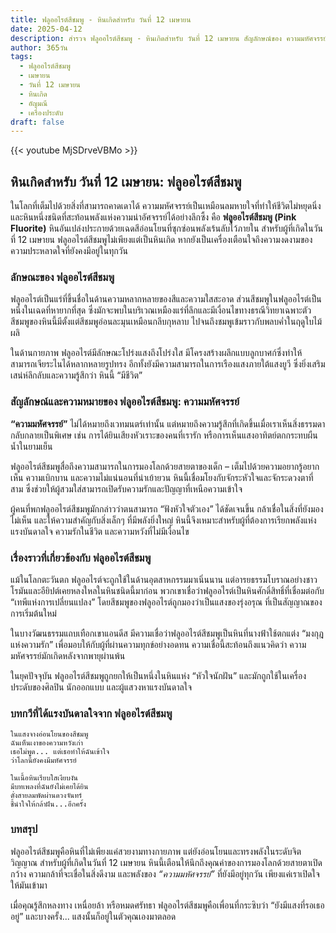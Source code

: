 ```yaml
---
title: ฟลูออไรต์สีชมพู - หินเกิดสำหรับ วันที่ 12 เมษายน
date: 2025-04-12
description: สำรวจ ฟลูออไรต์สีชมพู - หินเกิดสำหรับ วันที่ 12 เมษายน สัญลักษณ์ของ ความมหัศจรรย์ มาเรียนรู้ความหมายลึกซึ้งของหินพิเศษนี้
author: 365วัน
tags:
  - ฟลูออไรต์สีชมพู
  - เมษายน
  - วันที่ 12 เมษายน
  - หินเกิด
  - อัญมณี
  - เครื่องประดับ
draft: false
---
```


{{< youtube MjSDrveVBMo >}}

## หินเกิดสำหรับ วันที่ 12 เมษายน: ฟลูออไรต์สีชมพู

ในโลกที่เต็มไปด้วยสิ่งที่สามารถคาดเดาได้ ความมหัศจรรย์เป็นเหมือนลมหายใจที่ทำให้ชีวิตไม่หยุดนิ่ง และหินหนึ่งชนิดที่สะท้อนพลังแห่งความน่าอัศจรรย์ได้อย่างลึกซึ้ง คือ **ฟลูออไรต์สีชมพู (Pink Fluorite)** หินอันเปล่งประกายด้วยเฉดสีอ่อนโยนที่ซุกซ่อนพลังเร้นลับไว้ภายใน สำหรับผู้ที่เกิดในวันที่ 12 เมษายน ฟลูออไรต์สีชมพูไม่เพียงแต่เป็นหินเกิด หากยังเป็นเครื่องเตือนใจถึงความงดงามของความประหลาดใจที่ยังคงมีอยู่ในทุกวัน

### ลักษณะของ ฟลูออไรต์สีชมพู

ฟลูออไรต์เป็นแร่ที่ขึ้นชื่อในด้านความหลากหลายของสีและความใสสะอาด ส่วนสีชมพูในฟลูออไรต์เป็นหนึ่งในเฉดที่หายากที่สุด ซึ่งมักจะพบในบริเวณเหมืองแร่ที่ลึกและมีเงื่อนไขทางธรณีวิทยาเฉพาะตัว สีชมพูของหินนี้มีตั้งแต่สีชมพูอ่อนละมุนเหมือนกลีบกุหลาบ ไปจนถึงชมพูเข้มราวกับพลบค่ำในฤดูใบไม้ผลิ

ในด้านกายภาพ ฟลูออไรต์มีลักษณะโปร่งแสงถึงโปร่งใส มีโครงสร้างผลึกแบบลูกบาศก์ซึ่งทำให้สามารถเจียระไนได้หลากหลายรูปทรง อีกทั้งยังมีความสามารถในการเรืองแสงภายใต้แสงยูวี ซึ่งยิ่งเสริมเสน่ห์ลึกลับและความรู้สึกว่า หินนี้ “มีชีวิต”

### สัญลักษณ์และความหมายของ ฟลูออไรต์สีชมพู: ความมหัศจรรย์

**“ความมหัศจรรย์”** ไม่ได้หมายถึงเวทมนตร์เท่านั้น แต่หมายถึงความรู้สึกที่เกิดขึ้นเมื่อเราเห็นสิ่งธรรมดากลับกลายเป็นพิเศษ เช่น การได้ยินเสียงหัวเราะของคนที่เรารัก หรือการเห็นแสงอาทิตย์ตกกระทบผืนน้ำในยามเย็น

ฟลูออไรต์สีชมพูสื่อถึงความสามารถในการมองโลกด้วยสายตาของเด็ก – เต็มไปด้วยความอยากรู้อยากเห็น ความเบิกบาน และความไม่แน่นอนที่น่าเย้ายวน หินนี้เชื่อมโยงกับจักระหัวใจและจักระดวงตาที่สาม ซึ่งช่วยให้ผู้สวมใส่สามารถเปิดรับความรักและปัญญาที่เหนือความเข้าใจ

ผู้คนที่พกฟลูออไรต์สีชมพูมักกล่าวว่าตนสามารถ “ฟังหัวใจตัวเอง” ได้ชัดเจนขึ้น กล้าเชื่อในสิ่งที่ยังมองไม่เห็น และให้ความสำคัญกับสิ่งเล็กๆ ที่มีพลังยิ่งใหญ่ หินนี้จึงเหมาะสำหรับผู้ที่ต้องการเรียกพลังแห่งแรงบันดาลใจ ความรักในชีวิต และความหวังที่ไม่มีเงื่อนไข

### เรื่องราวที่เกี่ยวข้องกับ ฟลูออไรต์สีชมพู

แม้ในโลกตะวันตก ฟลูออไรต์จะถูกใช้ในด้านอุตสาหกรรมมาเนิ่นนาน แต่อารยธรรมโบราณอย่างชาวโรมันและอียิปต์เคยหลงใหลในหินชนิดนี้มาก่อน พวกเขาเชื่อว่าฟลูออไรต์เป็นหินศักดิ์สิทธิ์ที่เชื่อมต่อกับ “เทพีแห่งการเปลี่ยนแปลง” โดยสีชมพูของฟลูออไรต์ถูกมองว่าเป็นแสงของรุ่งอรุณ ที่เป็นสัญญาณของการเริ่มต้นใหม่

ในบางวัฒนธรรมแถบเทือกเขาแอนดีส มีความเชื่อว่าฟลูออไรต์สีชมพูเป็นหินที่นางฟ้าใช้ตกแต่ง “มงกุฎแห่งความรัก” เพื่อมอบให้กับผู้ที่ผ่านความทุกข์อย่างอดทน ความเชื่อนี้สะท้อนถึงแนวคิดว่า ความมหัศจรรย์มักเกิดหลังจากพายุผ่านพ้น

ในยุคปัจจุบัน ฟลูออไรต์สีชมพูถูกยกให้เป็นหนึ่งในหินแห่ง “หัวใจนักฝัน” และมักถูกใช้ในเครื่องประดับของศิลปิน นักออกแบบ และผู้แสวงหาแรงบันดาลใจ

### บทกวีที่ได้แรงบันดาลใจจาก ฟลูออไรต์สีชมพู

```
ในแสงจางอ่อนโยนของสีชมพู  
ฉันเห็นเงาของความหวังเก่า  
เธอไม่พูด... แต่เธอทำให้ฉันเข้าใจ  
ว่าโลกนี้ยังคงมีมหัศจรรย์

ในเนื้อหินเรียบใสเงียบงัน  
มีบทเพลงที่ฉันยังไม่เคยได้ยิน  
ดั่งสายลมพัดผ่านดวงจันทร์  
ชี้นำใจให้กล้าฝัน...อีกครั้ง
```

### บทสรุป

ฟลูออไรต์สีชมพูคือหินที่ไม่เพียงแค่สวยงามทางกายภาพ แต่ยังอ่อนโยนและทรงพลังในระดับจิตวิญญาณ สำหรับผู้ที่เกิดในวันที่ 12 เมษายน หินนี้เตือนให้นึกถึงคุณค่าของการมองโลกด้วยสายตาเปิดกว้าง ความกล้าที่จะเชื่อในสิ่งดีงาม และพลังของ _“ความมหัศจรรย์”_ ที่ยังมีอยู่ทุกวัน เพียงแค่เราเปิดใจให้มันเข้ามา

เมื่อคุณรู้สึกหลงทาง เหนื่อยล้า หรือหมดศรัทธา ฟลูออไรต์สีชมพูคือเพื่อนที่กระซิบว่า “ยังมีแสงที่รอเธออยู่” และบางครั้ง... แสงนั้นก็อยู่ในตัวคุณเองมาตลอด